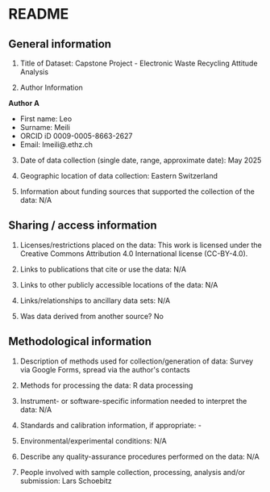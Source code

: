 # README

## General information

1.  Title of Dataset:  Capstone Project - Electronic Waste Recycling Attitude Analysis

2.  Author Information

**Author A**

- First name: Leo
- Surname: Meili
- ORCID iD 0009-0005-8663-2627
- Email: lmeili@.ethz.ch


3.  Date of data collection (single date, range, approximate date): May 2025

4.  Geographic location of data collection: Eastern Switzerland

5.  Information about funding sources that supported the collection of
    the data: N/A

## Sharing / access information

1.  Licenses/restrictions placed on the data:  This work is licensed under the Creative Commons Attribution 4.0 International license (CC-BY-4.0).

2.  Links to publications that cite or use the data: N/A

3.  Links to other publicly accessible locations of the data: N/A

4.  Links/relationships to ancillary data sets: N/A

5.  Was data derived from another source? No

## Methodological information

1.  Description of methods used for collection/generation of data: Survey via Google Forms, spread via the author's contacts

2.  Methods for processing the data: R data processing

3.  Instrument- or software-specific information needed to interpret the
    data: N/A

4.  Standards and calibration information, if appropriate: -

5.  Environmental/experimental conditions: N/A

6.  Describe any quality-assurance procedures performed on the data: N/A

7.  People involved with sample collection, processing, analysis and/or
    submission: Lars Schoebitz


